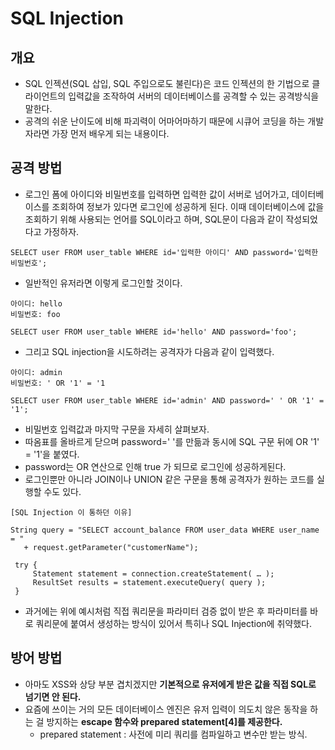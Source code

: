 # SQL Injection

## 개요

* SQL 인젝션(SQL 삽입, SQL 주입으로도 불린다)은 코드 인젝션의 한 기법으로 클라이언트의 입력값을 조작하여 서버의 데이터베이스를 공격할 수 있는 공격방식을 말한다.
* 공격의 쉬운 난이도에 비해 파괴력이 어마어마하기 때문에 시큐어 코딩을 하는 개발자라면 가장 먼저 배우게 되는 내용이다.

## 공격 방법

* 로그인 폼에 아이디와 비밀번호를 입력하면 입력한 값이 서버로 넘어가고, 데이터베이스를 조회하여 정보가 있다면 로그인에 성공하게 된다. 이때 데이터베이스에 값을 조회하기 위해 사용되는 언어를 SQL이라고 하며, SQL문이 다음과 같이 작성되었다고 가정하자.

```
SELECT user FROM user_table WHERE id='입력한 아이디' AND password='입력한 비밀번호';
```

* 일반적인 유저라면 이렇게 로그인할 것이다.

```
아이디: hello
비밀번호: foo
```

```
SELECT user FROM user_table WHERE id='hello' AND password='foo';
```

* 그리고 SQL injection을 시도하려는 공격자가 다음과 같이 입력했다.

```
아이디: admin
비밀번호: ' OR '1' = '1
```

```
SELECT user FROM user_table WHERE id='admin' AND password=' ' OR '1' = '1';
```

* 비밀번호 입력값과 마지막 구문을 자세히 살펴보자.
* 따옴표를 올바르게 닫으며 password=' '를 만듦과 동시에 SQL 구문 뒤에 OR '1' = '1'을 붙였다.
* password는 OR 연산으로 인해 true 가 되므로 로그인에 성공하게된다.
* 로그인뿐만 아니라 JOIN이나 UNION 같은 구문을 통해 공격자가 원하는 코드를 실행할 수도 있다.

```
[SQL Injection 이 통하던 이유]

String query = "SELECT account_balance FROM user_data WHERE user_name = "
   + request.getParameter("customerName");

 try {
     Statement statement = connection.createStatement( … );
     ResultSet results = statement.executeQuery( query );
 }
```

* 과거에는 위에 예시처럼 직접 쿼리문을 파라미터 검증 없이 받은 후 파라미터를 바로 쿼리문에 붙여서
생성하는 방식이 있어서 특히나 SQL Injection에 취약했다.

## 방어 방법

* 아마도 XSS와 상당 부분 겹치겠지만 __기본적으로 유저에게 받은 값을 직접 SQL로 넘기면 안 된다.__
* 요즘에 쓰이는 거의 모든 데이터베이스 엔진은 유저 입력이 의도치 않은 동작을 하는 걸 방지하는 __escape 함수와 prepared statement[4]를 제공한다.__
  * prepared statement : 사전에 미리 쿼리를 컴파일하고 변수만 받는 방식.
